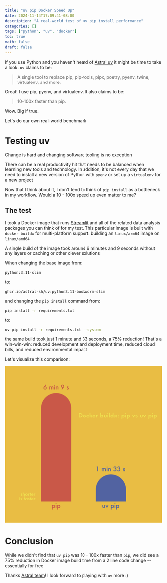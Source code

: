 ```yaml
---
title: "uv pip Docker Speed Up"
date: 2024-11-14T17:09:41-08:00
description: "A real-world test of uv pip install performance"
categories: []
tags: ["python", "uv", "docker"]
toc: true
math: false
draft: false
---
```

If you use Python and you haven't heard of [Astral uv](https://docs.astral.sh/uv/) it might be time to take a look. `uv` claims to be:

> A single tool to replace pip, pip-tools, pipx, poetry, pyenv, twine, virtualenv, and more.

Great! I use pip, pyenv, and virtualenv. It also claims to be:

> 10-100x faster than pip.

Wow. Big if true.

Let's do our own real-world benchmark

# Testing uv

Change is hard and changing software tooling is no exception

There can be a real productivity hit that needs to be balanced when learning new tools and technology. In addition, it's not every day that we need to install a new version of Python with `pyenv` or set up a `virtualenv` for a new project

Now that I think about it, I don't tend to think of `pip install` as a bottleneck in my workflow. Would a 10 - 100x speed up even matter to me?

## The test

I took a Docker image that runs [Streamlit](https://streamlit.io) and all of the related data analysis packages you can think of for my test. This particular image is built with `docker buildx` for multi-platform support: building an `linux/arm64` image on `linux/amd64`

A single build of the image took around 6 minutes and 9 seconds without any layers or caching or other clever solutions

When changing the base image from:

```docker
python:3.11-slim
```

to:

```docker
ghcr.io/astral-sh/uv:python3.11-bookworm-slim
```

and changing the `pip install` command from: 

```bash 
pip install -r requirements.txt
```

to:
```bash
uv pip install -r requirements.txt --system
```

the same build took just 1 minute and 33 seconds, a 75% reduction! That's a win-win-win: reduced development and deployment time, reduced cloud bills, and reduced environmental impact

Let's visualize this comparison:

![comparison](pip_uv_pip.png)

# Conclusion

While we didn't find that `uv pip` was 10 - 100x faster than `pip`, we did see a 75% reduction in Docker image build time from a 2 line code change -- essentially for free

Thanks [Astral team](https://astral.sh)! I look forward to playing with `uv` more :)

